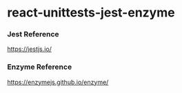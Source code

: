 # react-unittests-jest-enzyme

### Jest Reference

https://jestjs.io/

### Enzyme Reference

https://enzymejs.github.io/enzyme/
